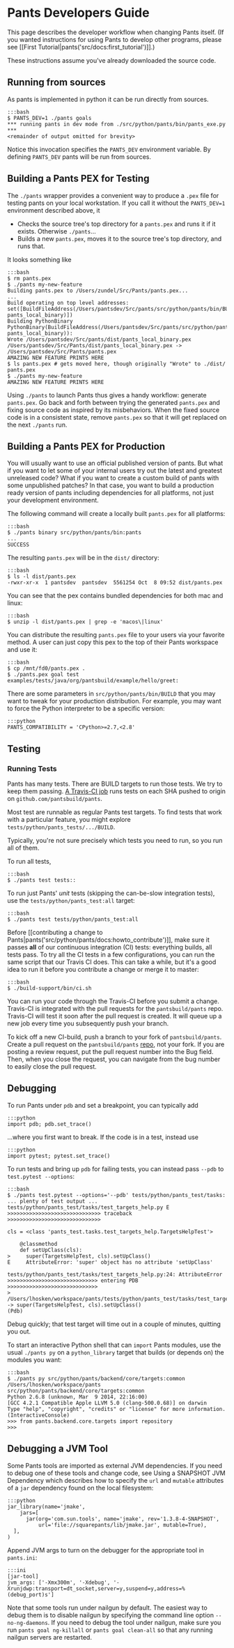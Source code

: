 Pants Developers Guide
======================

This page describes the developer workflow when changing Pants itself. (If you wanted
instructions for using Pants to develop other programs, please see
[[First Tutorial|pants('src/docs:first_tutorial')]].)

These instructions assume you've already
<a pantsref="download_source_code">downloaded the source code</a>.

Running from sources
--------------------

As pants is implemented in python it can be run directly from sources.

    :::bash
    $ PANTS_DEV=1 ./pants goals
    *** running pants in dev mode from ./src/python/pants/bin/pants_exe.py ***
    <remainder of output omitted for brevity>

Notice this invocation specifies the `PANTS_DEV` environment variable.
By defining `PANTS_DEV` pants will be run from sources.

Building a Pants PEX for Testing
--------------------------------

The `./pants` wrapper provides a convenient way to produce a `.pex` file for testing pants on
your local workstation. If you call it without the `PANTS_DEV=1` environment described above, it

+   Checks the source tree's top directory for a `pants.pex` and runs
    it if it exists. Otherwise `./pants`...
+   Builds a new `pants.pex`, moves it to the source tree's top
    directory, and runs that.

It looks something like

    :::bash
    $ rm pants.pex
    $ ./pants my-new-feature
    Building pants.pex to /Users/zundel/Src/Pants/pants.pex...
    ...
    Build operating on top level addresses: set([BuildFileAddress(/Users/pantsdev/Src/pants/src/python/pants/bin/BUILD, pants_local_binary)])
    Building PythonBinary PythonBinary(BuildFileAddress(/Users/pantsdev/Src/pants/src/python/pants/bin/BUILD, pants_local_binary)):
    Wrote /Users/pantsdev/Src/pants/dist/pants_local_binary.pex
    /Users/pantsdev/Src/Pants/dist/pants_local_binary.pex -> /Users/pantsdev/Src/Pants/pants.pex
    AMAZING NEW FEATURE PRINTS HERE
    $ ls pants.pex # gets moved here, though originally "Wrote" to ./dist/
    pants.pex
    $ ./pants my-new-feature
    AMAZING NEW FEATURE PRINTS HERE

Using `./pants` to launch Pants thus gives a handy workflow: generate `pants.pex`.
Go back and forth between trying the generated `pants.pex` and fixing source code as inspired by
its misbehaviors. When the fixed source code is in a consistent state, remove `pants.pex` so
that it will get replaced on the next `./pants` run.

Building a Pants PEX for Production
-----------------------------------

You will usually want to use an official published version of pants. But what if you want to
let some of your internal users try out the latest and greatest unreleased code?
What if you want to create a custom build of pants with some unpublished patches?
In that case, you want to build a production ready version of pants including dependencies for
all platforms, not just your development environment.

The following command will create a locally built `pants.pex` for all platforms:

    :::bash
    $ ./pants binary src/python/pants/bin:pants
    ...
    SUCCESS

The resulting `pants.pex` will be in the `dist/` directory:

    :::bash
    $ ls -l dist/pants.pex
    -rwxr-xr-x  1 pantsdev  pantsdev  5561254 Oct  8 09:52 dist/pants.pex

You can see that the pex contains bundled dependencies for both mac and linux:

    :::bash
    $ unzip -l dist/pants.pex | grep -e 'macos\|linux'

You can distribute the resulting `pants.pex` file to your users via your favorite method.
A user can just copy this pex to the top of their Pants workspace and use it:

    :::bash
    $ cp /mnt/fd0/pants.pex .
    $ ./pants.pex goal test examples/tests/java/org/pantsbuild/example/hello/greet:

There are some parameters in `src/python/pants/bin/BUILD` that you may want to tweak for your
production distribution. For example, you may want to force the Python interpreter to be a
specific version:

    :::python
    PANTS_COMPATIBILITY = 'CPython>=2.7,<2.8'

Testing
-------

<a pantsmark="dev_run_all_tests"> </a>

### Running Tests

Pants has many tests. There are BUILD targets to run those tests. We try to keep them passing.
[A Travis-CI job](https://travis-ci.org/pantsbuild/pants) runs tests on each SHA pushed to
origin on `github.com/pantsbuild/pants`.

Most test are runnable as regular Pants test targets. To find tests that work with a particular
feature, you might explore `tests/python/pants_tests/.../BUILD`.

Typically, you're not sure precisely which tests you need to run, so you run all of them.

To run all tests,

    :::bash
    $ ./pants test tests::

To run just Pants' *unit* tests (skipping the can-be-slow integration tests), use the
`tests/python/pants_test:all` target:

    :::bash
    $ ./pants test tests/python/pants_test:all

Before [[contributing a change to Pants|pants('src/python/pants/docs:howto_contribute')]],
make sure it passes **all** of our continuous integration (CI) tests: everything builds,
all tests pass. To try all the CI tests in a few configurations, you can run the same script
that our Travis CI does. This can take a while, but it's a good idea to run it before you
contribute a change or merge it to master:

    :::bash
    $ ./build-support/bin/ci.sh

You can run your code through the Travis-CI before you submit a change. Travis-CI is integrated
with the pull requests for the `pantsbuild/pants` repo. Travis-CI will test it soon after the pull
request is created. It will queue up a new job every time you subsequently push your branch.

To kick off a new CI-build, push a branch to
<a pantsref="download_source_code">your fork</a> of `pantsbuild/pants`.
Create a pull request on the `pantsbuild/pants` [repo](https://github.com/pantsbuild/pants),
not your fork. If you are posting a review request, put the pull request number into the Bug
field. Then, when you close the request, you can navigate from the bug number to easily close
the pull request.

Debugging
---------

To run Pants under `pdb` and set a breakpoint, you can typically add

    :::python
    import pdb; pdb.set_trace()

...where you first want to break. If the code is in a test, instead use

    :::python
    import pytest; pytest.set_trace()

To run tests and bring up `pdb` for failing tests, you can instead pass `--pdb` to
`test.pytest --options`:

    :::bash
    $ ./pants test.pytest --options='--pdb' tests/python/pants_test/tasks:
    ... plenty of test output ...
    tests/python/pants_test/tasks/test_targets_help.py E
    >>>>>>>>>>>>>>>>>>>>>>>>>>>>>> traceback >>>>>>>>>>>>>>>>>>>>>>>>>>>>>>

    cls = <class 'pants_test.tasks.test_targets_help.TargetsHelpTest'>

        @classmethod
        def setUpClass(cls):
    >     super(TargetsHelpTest, cls).setUpClass()
    E     AttributeError: 'super' object has no attribute 'setUpClass'

    tests/python/pants_test/tasks/test_targets_help.py:24: AttributeError
    >>>>>>>>>>>>>>>>>>>>>>>>>>>>> entering PDB >>>>>>>>>>>>>>>>>>>>>>>>>>>>>
    > /Users/lhosken/workspace/pants/tests/python/pants_test/tasks/test_targets_help.py(24)setUpClass()
    -> super(TargetsHelpTest, cls).setUpClass()
    (Pdb)

Debug quickly; that test target will time out in a couple of minutes,
quitting you out.

To start an interactive Python shell that can `import` Pants modules,
use the usual `./pants py` on a `python_library` target that builds (or
depends on) the modules you want:

    :::bash
    $ ./pants py src/python/pants/backend/core/targets:common
    /Users/lhosken/workspace/pants src/python/pants/backend/core/targets:common
    Python 2.6.8 (unknown, Mar  9 2014, 22:16:00)
    [GCC 4.2.1 Compatible Apple LLVM 5.0 (clang-500.0.68)] on darwin
    Type "help", "copyright", "credits" or "license" for more information.
    (InteractiveConsole)
    >>> from pants.backend.core.targets import repository
    >>>

Debugging a JVM Tool
--------------------

Some Pants tools are imported as external JVM dependencies. If you need
to debug one of these tools and change code, see
<a pantsref="test_3rdparty_jvm_snapshot">Using a SNAPSHOT JVM Dependency</a>
which describes how to specify the `url` and `mutable` attributes of a `jar`
dependency found on the local filesystem:

    :::python
    jar_library(name='jmake',
        jars=[
          jar(org='com.sun.tools', name='jmake', rev='1.3.8-4-SNAPSHOT',
              url='file://squarepants/lib/jmake.jar', mutable=True),
      ],
    )

Append JVM args to turn on the debugger for the appropriate tool in
`pants.ini`:

    :::ini
    [jar-tool]
    jvm_args: ['-Xmx300m', '-Xdebug', '-Xrunjdwp:transport=dt_socket,server=y,suspend=y,address=%(debug_port)s']

Note that some tools run under nailgun by default. The easiest way to
debug them is to disable nailgun by specifying the command line option
`--no-ng-daemons`. If you need to debug the tool under nailgun, make
sure you run `pants goal ng-killall` or `pants goal clean-all` so that
any running nailgun servers are restarted.
